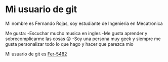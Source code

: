 # Mi usuario de git

Mi nombre es Fernando Rojas, soy estudiante de Ingenieria en Mecatronica

Me gusta: 
-Escuchar mucho musica en ingles
-Me gusta aprender y sobrecomplicarme las cosas 😣
-Soy una persona muy geek y siempre me gusta personalizar todo lo que hago y hacer que parezca mio

Mi usuario de git es [Fer-5482](https://github.com/Fer-5482)
